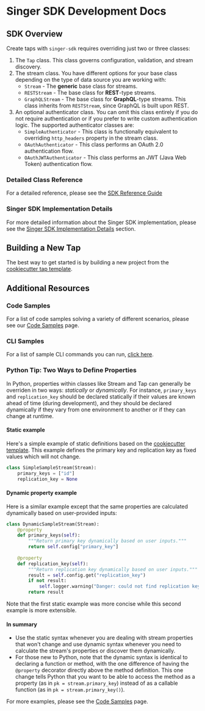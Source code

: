 # Singer SDK Development Docs

## SDK Overview

Create taps with `singer-sdk` requires overriding just two or three classes:

1. The `Tap` class. This class governs configuration, validation,
   and stream discovery.
2. The stream class. You have different options for your base class depending on the type
   of data source you are working with:
    - `Stream` - The **generic** base class for streams.
    - `RESTStream` - The base class for **REST**-type streams.
    - `GraphQLStream` - The base class for **GraphQL**-type streams. This class inherits
      from `RESTStream`, since GraphQL is built upon REST.
3. An optional authenticator class. You can omit this class entirely if you do not require authentication or if you prefer to write custom authentication logic. The supported authenticator classes are:
    - `SimpleAuthenticator` - This class is functionally equivalent to overriding
      `http_headers` property in the stream class.
    - `OAuthAuthenticator` - This class performs an OAuth 2.0 authentication flow.
    - `OAuthJWTAuthenticator` - This class performs an JWT (Java Web Token) authentication
       flow.

### Detailed Class Reference

For a detailed reference, please see the [SDK Reference Guide](./reference.md)

### Singer SDK Implementation Details

For more detailed information about the Singer SDK implementation, please see the 
[Singer SDK Implementation Details](./implementation/README.md) section.

## Building a New Tap

The best way to get started is by building a new project from the
[cookiecutter tap template](../cookiecutter/tap-template).

## Additional Resources

### Code Samples

For a list of code samples solving a variety of different scenarios, please see our [Code Samples](./code_samples.md) page.

### CLI Samples

For a list of sample CLI commands you can run, [click here](./cli_commands.md).

### Python Tip: Two Ways to Define Properties

In Python, properties within classes like Stream and Tap can generally be overriden
in two ways: _statically_ or _dynamically_. For instance, `primary_keys` and 
`replication_key` should be declared statically if their values are known ahead of time
(during development), and they should be declared dynamically if they vary from one 
environment to another or if they can change at runtime.

#### Static example

Here's a simple example of static definitions based on the 
[cookiecutter template](../cookiecutter/tap-template/). This example defines the 
primary key and replication key as fixed values which will not change.

```python
class SimpleSampleStream(Stream):
    primary_keys = ["id"]
    replication_key = None
```

#### Dynamic property example

Here is a similar example except that the same properties are calculated dynamically based
on user-provided inputs:

```python
class DynamicSampleStream(Stream):
    @property
    def primary_keys(self):
        """Return primary key dynamically based on user inputs."""
        return self.config["primary_key"]
    
    @property
    def replication_key(self):
        """Return replication key dynamically based on user inputs."""
        result = self.config.get("replication_key")
        if not result:
            self.logger.warning("Danger: could not find replication key!")
        return result
```

Note that the first static example was more concise while this second example is more extensible.

#### In summary

- Use the static syntax whenever you are dealing with stream properties that won't change
and use dynamic syntax whenever you need to calculate the stream's properties or discover them dynamically.
- For those new to Python, note that the dynamic syntax is identical to declaring a function or method, with
the one difference of having the `@property` decorator directly above the method definition. This one change
tells Python that you want to be able to access the method as a property (as in `pk = stream.primary_key`)
instead of as a callable function (as in `pk = stream.primary_key()`).

For more examples, please see the [Code Samples](./code_samples.md) page.
